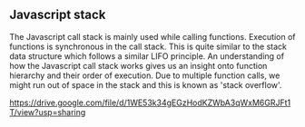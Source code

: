 ## Javascript stack

The Javascript call stack is mainly used while calling functions. Execution of functions is synchronous in the call stack. This is quite similar to the stack data structure which follows 
a similar LIFO principle. An understanding of how the Javascript call stack works gives us an insight onto function hierarchy and their order of execution. Due to multiple 
function calls, we might run out of space in the stack and this is known as 'stack overflow'.

https://drive.google.com/file/d/1WE53k34gEGzHodKZWbA3qWxM6GRJFt1T/view?usp=sharing
